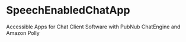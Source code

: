 # SpeechEnabledChatApp
Accessible Apps for Chat Client Software with PubNub ChatEngine and Amazon Polly
